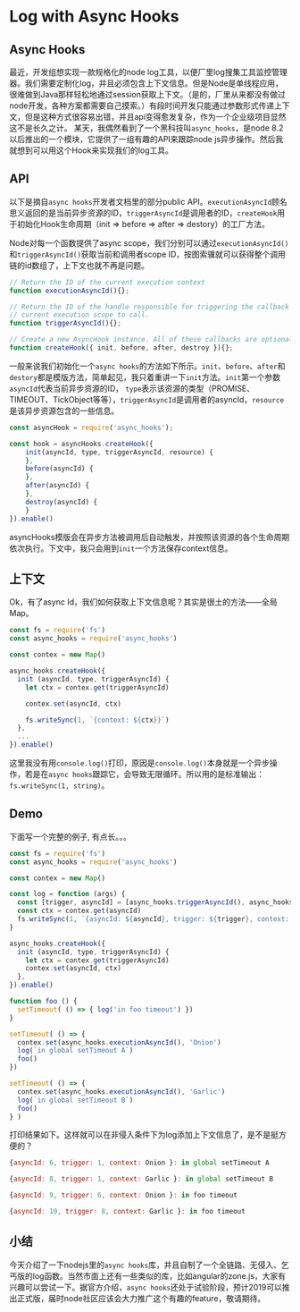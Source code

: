 # Log with Async Hooks

## Async Hooks

最近，开发组想实现一款规格化的node log工具，以便厂里log搜集工具监控管理器。我们需要定制化log，并且必须包含上下文信息。但是Node是单线程应用，很难做到Java那样轻松地通过session获取上下文。（是的，厂里从来都没有做过node开发，各种方案都需要自己摸索。）有段时间开发只能通过参数形式传递上下文，但是这种方式很容易出错，并且api变得愈发复杂，作为一个企业级项目显然这不是长久之计。
某天，我偶然看到了一个黑科技叫`async_hooks`，是node 8.2以后推出的一个模块，它提供了一组有趣的API来跟踪node js异步操作。然后我就想到可以用这个Hook来实现我们的log工具。

## API

以下是摘自`async hooks`开发者文档里的部分public API。`executionAsyncId`顾名思义返回的是当前异步资源的ID，`triggerAsyncId`是调用者的ID，`createHook`用于初始化Hook生命周期（init => before => after => destory）的工厂方法。

Node对每一个函数提供了async scope，我们分别可以通过`executionAsyncId()`和`triggerAsyncId()`获取当前和调用者scope ID，按图索骥就可以获得整个调用链的id数组了，上下文也就不再是问题。

```javascript
// Return the ID of the current execution context
function executionAsyncId(){};

// Return the ID of the handle responsible for triggering the callback of the
// current execution scope to call.
function triggerAsyncId(){};

// Create a new AsyncHook instance. All of these callbacks are optional.
function createHook({ init, before, after, destroy }){};
```


一般来说我们初始化一个`async hooks`的方法如下所示。`init`、`before`、`after`和`destory`都是模版方法，简单起见，我只着重讲一下`init`方法。`init`第一个参数`asyncId`代表当前异步资源的ID， `type`表示该资源的类型（PROMISE、TIMEOUT、TickObject等等），`triggerAsyncId`是调用者的asyncId，`resource`是该异步资源包含的一些信息。

```javascript
const asyncHook = require('async_hooks');

const hook = asyncHooks.createHook({
    init(asyncId, type, triggerAsyncId, resource) {
    },
    before(asyncId) {
    },
    after(asyncId) {
    },
    destroy(asyncId) {
    }
}).enable()
```

asyncHooks模版会在异步方法被调用后自动触发，并按照该资源的各个生命周期依次执行。下文中，我只会用到`init`一个方法保存context信息。

## 上下文

Ok，有了async Id，我们如何获取上下文信息呢？其实是很土的方法——全局Map。

```javascript
const fs = require('fs')
const async_hooks = require('async_hooks')

const contex = new Map()

async_hooks.createHook({
  init (asyncId, type, triggerAsyncId) {
    let ctx = contex.get(triggerAsyncId)

    contex.set(asyncId, ctx)

    fs.writeSync(1, `{context: ${ctx}}`)
  },
  ...
}).enable()

```

这里我没有用`console.log()`打印，原因是`console.log()`本身就是一个异步操作，若是在`async hooks`跟踪它，会导致无限循环。所以用的是标准输出：`fs.writeSync(1, string)`。

## Demo

下面写一个完整的例子, 有点长。。。

```javascript
const fs = require('fs')
const async_hooks = require('async_hooks')

const contex = new Map()

const log = function (args) {
  const [trigger, asyncId] = [async_hooks.triggerAsyncId(), async_hooks.executionAsyncId()]
  const ctx = contex.get(asyncId)
  fs.writeSync(1, `{asyncId: ${asyncId}, trigger: ${trigger}, context: ${ctx} }: ${args}\n\n`)
}

async_hooks.createHook({
  init (asyncId, type, triggerAsyncId) {
    let ctx = contex.get(triggerAsyncId)
    contex.set(asyncId, ctx)
  },
}).enable()

function foo () {
  setTimeout( () => { log('in foo timeout') })
}

setTimeout( () => {
  contex.set(async_hooks.executionAsyncId(), 'Onion')
  log(`in global setTimeout A`)
  foo()
})

setTimeout( () => {
  contex.set(async_hooks.executionAsyncId(), 'Garlic')
  log(`in global setTimeout B`)
  foo()
} )
```

打印结果如下。这样就可以在非侵入条件下为log添加上下文信息了，是不是挺方便的？

```javascript
{asyncId: 6, trigger: 1, context: Onion }: in global setTimeout A

{asyncId: 8, trigger: 1, context: Garlic }: in global setTimeout B

{asyncId: 9, trigger: 6, context: Onion }: in foo timeout

{asyncId: 10, trigger: 8, context: Garlic }: in foo timeout
```

## 小结

今天介绍了一下nodejs里的`async hooks`库，并且自制了一个全链路、无侵入、乞丐版的log函数。当然市面上还有一些类似的库，比如angular的zone.js，大家有兴趣可以尝试一下。据官方介绍，`async hooks`还处于试验阶段，预计2019可以推出正式版，届时node社区应该会大力推广这个有趣的feature，敬请期待。
